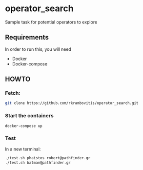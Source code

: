 # operator_search
Sample task for potential operators to explore

## Requirements
In order to run this, you will need
- Docker
- Docker-compose

## HOWTO
### Fetch:
```bash
git clone https://github.com/rkrambovitis/operator_search.git
```

### Start the containers
```bash
docker-compose up
```

### Test
In a new terminal:
```bash
./test.sh phaistos_robert@pathfinder.gr
./test.sh batman@pathfinder.gr
```

